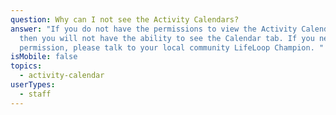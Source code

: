 ```yaml
---
question: Why can I not see the Activity Calendars?
answer: "If you do not have the permissions to view the Activity Calendars ,
  then you will not have the ability to see the Calendar tab. If you need this
  permission, please talk to your local community LifeLoop Champion. "
isMobile: false
topics:
  - activity-calendar
userTypes:
  - staff
---
```

